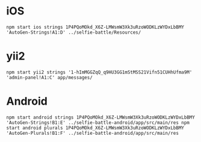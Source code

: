 # iOS
`
npm start ios strings 1P4PQoMOkd_X6Z-LMWsmW3Xk3uRzoWODKLzWYDxLbBMY 'AutoGen-Strings!A1:D' ../selfie-battle/Resources/
`

# yii2
`
npm start yii2 strings '1-hImMGGZqQ_q9HU3GG1mStMSS21Vifn51CUHhUfma9M' 'admin-panel!A1:C' app/messages/
`

# Android
`
npm start android strings 1P4PQoMOkd_X6Z-LMWsmW3Xk3uRzoWODKLzWYDxLbBMY 'AutoGen-Strings!B1:E' ../selfie-battle-android/app/src/main/res
npm start android plurals 1P4PQoMOkd_X6Z-LMWsmW3Xk3uRzoWODKLzWYDxLbBMY 'AutoGen-Plurals!B1:F' ../selfie-battle-android/app/src/main/res
`